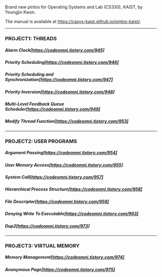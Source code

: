Brand new pintos for Operating Systems and Lab (CS330), KAIST, by Youngjin Kwon.

The manual is available at https://casys-kaist.github.io/pintos-kaist/.

* * *

### PROJECT1: THREADS
##### Alarm Clock[https://codeomni.tistory.com/945]
##### Priority Scheduling[https://codeomni.tistory.com/946]
##### Priority Scheduling and Synchronization[https://codeomni.tistory.com/947]
##### Priority Inversion[https://codeomni.tistory.com/948]
##### Multi-Level Feedback Queue Scheduler[https://codeomni.tistory.com/949]
##### Modify Thread Function[https://codeomni.tistory.com/953]

* * *

### PROJECT2: USER PROGRAMS
##### Argument Passing[https://codeomni.tistory.com/954]
##### User Memory Access[https://codeomni.tistory.com/955]
##### System Call[https://codeomni.tistory.com/957]
##### Hierarchical Process Structure[https://codeomni.tistory.com/958]
##### File Descriptor[https://codeomni.tistory.com/959]
##### Denying Write To Executable[https://codeomni.tistory.com/963]
##### Dup2[https://codeomni.tistory.com/973]

* * *

### PROJECT3: VIRTUAL MEMORY
##### Memory Management[https://codeomni.tistory.com/974]
##### Anonymous Page[https://codeomni.tistory.com/975]